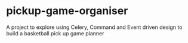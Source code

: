 # pickup-game-organiser
A project to explore using Celery, Command and Event driven design to build a basketball pick up game planner

